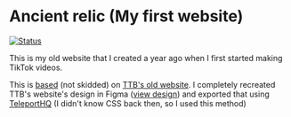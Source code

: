 # Ancient relic (My first website)
[![Status](https://status.sobakintech.xyz/api/badge/7/status?style=for-the-badge)](https://status.sobakintech.xyz)

This is my old website that I created a year ago when I first started making TikTok videos. 

This is <ins>based</ins> (not skidded) on [TTB's old website](https://github.com/ttbtech/thetechboy/tree/9a93f0e2ae7b6ed934231659532072899bbdb702). I completely recreated TTB's website's design in Figma ([view design](https://www.figma.com/design/y46zjpp87PrnaRy2Af3nXm/SobakinTech-website?node-id=0-1&t=cLULX2HkBrJMJ1m5-1)) and exported that using [TeleportHQ](https://teleporthq.io/) (I didn't know CSS back then, so I used this method)
